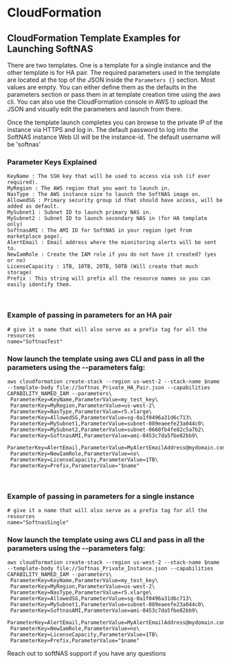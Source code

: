 # CloudFormation
## CloudFormation Template Examples for Launching SoftNAS

There are two templates. One is a template for a single instance and the other template is for HA pair. The required parameters used in the template are located at the top of the JSON inside the ```Parameters {}``` section. Most values are empty. You can either define them as the defaults in the parameters section or pass them in at template creation time using the aws cli. You can also use the CloudFormation console in AWS to upload the JSON and visually edit the parameters and launch from there.

Once the template launch completes you can browse to the private IP of the instance via  HTTPS and log in. The default password to log into the SoftNAS instance Web UI will be the instance-id. The default username will be 'softnas'

### Parameter Keys Explained
```
KeyName : The SSH key that will be used to access via ssh (if ever required).
MyRegion : The AWS region that you want to launch in.
NasType : The AWS instance size to launch the SoftNAS image on.
AllowedSG : Primary security group id that should have access, will be added as default.
MySubnet1 : Subnet ID to launch primary NAS in.
MySubnet2 : Subnet ID to launch secondary NAS in (for HA template only)
SoftnasAMI : The AMI ID for SoftNAS in your region (get from marketplace page).
AlertEmail : Email address where the mionitoring alerts will be sent to.
NewIamRole : Create the IAM role if you do not have it created? (yes or no)
LicenseCapacity : 1TB, 10TB, 20TB, 50TB (Will create that much storage)
Prefix : This string will prefix all the resource names so you can easily identify them.
```
<br/>

### Example of passing in parameters for an HA pair
```
# give it a name that will also serve as a prefix tag for all the resources
name="SoftnasTest"
```
### Now launch the template using aws CLI and pass in all the parameters using the --parameters falg:
```
aws cloudformation create-stack --region us-west-2 --stack-name $name --template-body file://Softnas_Private_HA_Pair.json --capabilities CAPABILITY_NAMED_IAM --parameters\
 ParameterKey=KeyName,ParameterValue=my_test_key\
 ParameterKey=MyRegion,ParameterValue=us-west-2\
 ParameterKey=NasType,ParameterValue=r5.xlarge\
 ParameterKey=AllowedSG,ParameterValue=sg-0a1f0496a31d6c713\
 ParameterKey=MySubnet1,ParameterValue=subnet-089eaeefe23a044c0\
 ParameterKey=MySubnet2,ParameterValue=subnet-0660fb4fe82c5a7b2\
 ParameterKey=SoftnasAMI,ParameterValue=ami-0453c7da5fbe82bb9\
 ParameterKey=AlertEmail,ParameterValue=MyAlertEmailAddress@mydomain.com\
 ParameterKey=NewIamRole,ParameterValue=no\
 ParameterKey=LicenseCapacity,ParameterValue=1TB\
 ParameterKey=Prefix,ParameterValue="$name"
```
<br/>

### Example of passing in parameters for a single instance

```
# give it a name that will also serve as a prefix tag for all the resources
name="SoftnasSingle"
```
### Now launch the template using aws CLI and pass in all the parameters using the --parameters falg:
```
aws cloudformation create-stack --region us-west-2 --stack-name $name --template-body file://Softnas_Private_Instance.json --capabilities CAPABILITY_NAMED_IAM --parameters\
 ParameterKey=KeyName,ParameterValue=my_test_key\
 ParameterKey=MyRegion,ParameterValue=us-west-2\
 ParameterKey=NasType,ParameterValue=r5.xlarge\
 ParameterKey=AllowedSG,ParameterValue=sg-0a1f0496a31d6c713\
 ParameterKey=MySubnet1,ParameterValue=subnet-089eaeefe23a044c0\
 ParameterKey=SoftnasAMI,ParameterValue=ami-0453c7da5fbe82bb9\
 ParameterKey=AlertEmail,ParameterValue=MyAlertEmailAddress@mydomain.com\
 ParameterKey=NewIamRole,ParameterValue=no\
 ParameterKey=LicenseCapacity,ParameterValue=1TB\
 ParameterKey=Prefix,ParameterValue="$name"
```

Reach out to softNAS support if you have any questions

